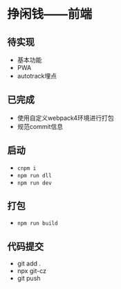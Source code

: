 # 挣闲钱——前端

## 待实现
- 基本功能
- PWA
- autotrack埋点

## 已完成
- 使用自定义webpack4环境进行打包
- 规范commit信息

## 启动
- `cnpm i`
- `npm run dll`
- `npm run dev`

## 打包
- `npm run build`

## 代码提交
- git add .
- npx git-cz
- git push
